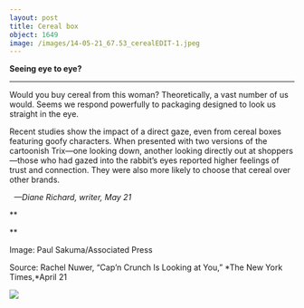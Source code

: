 ```yaml
---
layout: post
title: Cereal box
object: 1649
image: /images/14-05-21_67.53_cerealEDIT-1.jpeg
---
```

**Seeing eye to eye?**

****

Would you buy cereal from this woman? Theoretically, a vast number of us would. Seems we respond powerfully to packaging designed to look us straight in the eye.

Recent studies show the impact of a direct gaze, even from cereal boxes featuring goofy characters. When presented with two versions of the cartoonish Trix—one looking down, another looking directly out at shoppers—those who had gazed into the rabbit’s eyes reported higher feelings of trust and connection. They were also more likely to choose that cereal over other brands. 

  *—Diane Richard, writer, May 21*

**

**

Image: Paul Sakuma/Associated Press

Source: Rachel Nuwer, “Cap’n Crunch Is Looking at You,” *The New York Times,*April 21

![]({{siteurl.base}}/images/14-05-21_67.53_cerealEDIT-1.jpeg)
